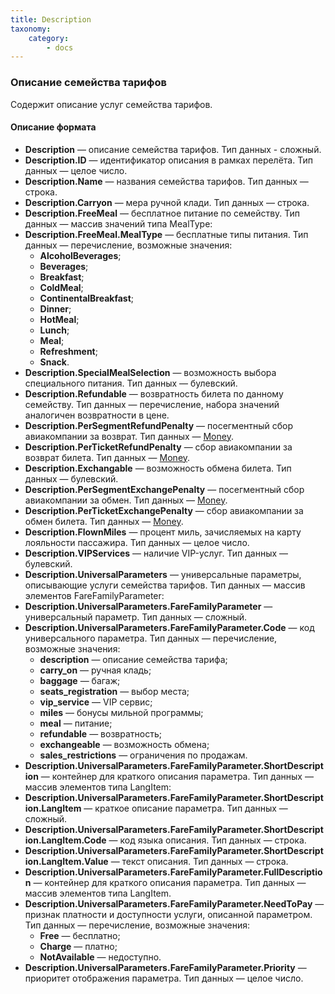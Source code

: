 ```yaml
---
title: Description
taxonomy:
    category:
        - docs
---
```


### Описание семейства тарифов

Содержит описание услуг семейства тарифов.

#### Описание формата

-   **Description** — описание семейства тарифов. Тип данных - сложный.
-   **Description.ID** — идентификатор описания в рамках перелёта. Тип данных — целое число.
-   **Description.Name** — названия семейства тарифов. Тип данных — строка.
-   **Description.Carryon** — мера ручной клади. Тип данных — строка.
-   **Description.FreeMeal** — бесплатное питание по семейству. Тип данных — массив значений типа MealType:
-   **Description.FreeMeal.MealType** — бесплатные типы питания. Тип данных — перечисление, возможные значения:
    -   **AlcoholBeverages**;
    -   **Beverages**;
    -   **Breakfast**;
    -   **ColdMeal**;
    -   **ContinentalBreakfast**;
    -   **Dinner**;
    -   **HotMeal**;
    -   **Lunch**;
    -   **Meal**;
    -   **Refreshment**;
    -   **Snack**.
-   **Description.SpecialMealSelection** — возможность выбора специального питания. Тип данных — булевский.
-   **Description.Refundable** — возвратность билета по данному семейству. Тип данных — перечисление, набора значений аналогичен возвратности в цене.
-   **Description.PerSegmentRefundPenalty** — посегментный сбор авиакомпании за возврат. Тип данных — [Money](/avia/common/money).
-   **Description.PerTicketRefundPenalty** — сбор авиакомпании за возврат билета. Тип данных — [Money](/avia/common/money).
-   **Description.Exchangable** — возможность обмена билета. Тип данных — булевский.
-   **Description.PerSegmentExchangePenalty** — посегментный сбор авиакомпании за обмен. Тип данных — [Money](/avia/common/money).
-   **Description.PerTicketExchangePenalty** — сбор авиакомпании за обмен билета. Тип данных — [Money](/avia/common/money).
-   **Description.FlownMiles** — процент миль, зачисляемых на карту лояльности пассажира. Тип данных — целое число.
-   **Description.VIPServices** — наличие VIP-услуг. Тип данных — булевский.
-   **Description.UniversalParameters** — универсальные параметры, описывающие услуги семейства тарифов. Тип данных — массив элементов FareFamilyParameter:
-   **Description.UniversalParameters.FareFamilyParameter** — универсальный параметр. Тип данных — сложный.
-   **Description.UniversalParameters.FareFamilyParameter.Code** — код универсального параметра. Тип данных — перечисление, возможные значения:
    -   **description** — описание семейства тарифа;
    -   **carry_on** — ручная кладь;
    -   **baggage** — багаж;
    -   **seats_registration** — выбор места;
    -   **vip_service** — VIP сервис;
    -   **miles** — бонусы мильной программы;
    -   **meal** — питание;
    -   **refundable** — возвратность;
    -   **exchangeable** — возможность обмена;
    -   **sales_restrictions** — ограничения по продажам.
-   **Description.UniversalParameters.FareFamilyParameter.ShortDescription** — контейнер для краткого описания параметра. Тип данных — массив элементов типа LangItem:
-   **Description.UniversalParameters.FareFamilyParameter.ShortDescription.LangItem** — краткое описание параметра. Тип данных — сложный.
-   **Description.UniversalParameters.FareFamilyParameter.ShortDescription.LangItem.Code** — код языка описания. Тип данных — строка.
-   **Description.UniversalParameters.FareFamilyParameter.ShortDescription.LangItem.Value** — текст описания. Тип данных — строка.
-   **Description.UniversalParameters.FareFamilyParameter.FullDescription** — контейнер для краткого описания параметра. Тип данных — массив элементов типа LangItem.
-   **Description.UniversalParameters.FareFamilyParameter.NeedToPay** — признак платности и доступности услуги, описанной параметром. Тип данных — перечисление, возможные значения:
    -   **Free** — бесплатно;
    -   **Charge** — платно;
    -   **NotAvailable** — недоступно.
-   **Description.UniversalParameters.FareFamilyParameter.Priority** — приоритет отображения параметра. Тип данных — целое число.